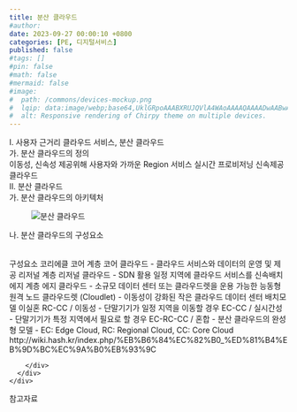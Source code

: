 ```yaml
---
title: 분산 클라우드
#author: 
date: 2023-09-27 00:00:10 +0800
categories: [PE, 디지털서비스]
published: false
#tags: []
#pin: false
#math: false
#mermaid: false
#image:
#  path: /commons/devices-mockup.png
#  lqip: data:image/webp;base64,UklGRpoAAABXRUJQVlA4WAoAAAAQAAAADwAABwAAQUxQSDIAAAARL0AmbZurmr57yyIiqE8oiG0bejIYEQTgqiDA9vqnsUSI6H+oAERp2HZ65qP/VIAWAFZQOCBCAAAA8AEAnQEqEAAIAAVAfCWkAALp8sF8rgRgAP7o9FDvMCkMde9PK7euH5M1m6VWoDXf2FkP3BqV0ZYbO6NA/VFIAAAA
#  alt: Responsive rendering of Chirpy theme on multiple devices.
---
```


<div class="post-wrap">
  <div class="para">
    <div class="para-title">
      I. 사용자 근거리 클라우드 서비스, 분산 클라우드
    </div>
    <div class="para-cntnt">
      <div class="para">
        <div class="para-title">
          가. 분산 클라우드의 정의
        </div>
        <div class="para-cntnt">
            이동성, 신속성 제공위해 사용자와 가까운 Region 서비스 실시간 프로비저닝 신속제공 클라우드
        </div>
      </div>
    </div>
  </div>
  
  <div class="para">
    <div class="para-title">
      II. 분산 클라우드
    </div>
    <div class="para-cntnt">
      <div class="para">
        <div class="para-title">
          가. 분산 클라우드의 아키텍처
        </div>
        <div class="para-cntnt">
          <figure class="post-figure">
            <img src="/assets/img/posts/분산-클라우드.png" alt="분산 클라우드">
<!--            <figcaption>Source: Unveiling the Metaverse: Exploring Emerging Trends, Multifaceted Perspectives, and Future Challenges</figcaption>-->
          </figure>
        </div>
      </div>
      <div class="para">
        <div class="para-title">
          나. 분산 클라우드의 구성요소
        </div>
        <div class="para-cntnt">
          <table class="post-table">
          </table>
          구성요소 코리에클
  코어 계층
    코어 클라우드 - 클라우드 서비스와 데이터의 운영 및 제공
  리저널 계층
    리저널 클라우드 - SDN 활용 일정 지역에 클라우드 서비스를 신속배치
  에지 계층
    에지 클라우드 - 소규모 데이터 센터 또는 클라우드렛을 운용 가능한 능동형 원격 노드 
    클라우드렛 (Cloudlet) - 이동성이 강화된 작은 클라우드 데이터 센터
배치모델 이실혼 
  RC-CC / 이동성 - 단말기기가 일정 지역을 이동할 경우
  EC-CC / 실시간성 - 단말기기가 특정 지역에서 필요로 할 경우
  EC-RC-CC / 혼합 - 분산 클라우드의 완성형 모델
- EC: Edge Cloud, RC: Regional Cloud, CC: Core Cloud
http://wiki.hash.kr/index.php/%EB%B6%84%EC%82%B0_%ED%81%B4%EB%9D%BC%EC%9A%B0%EB%93%9C

        </div>
      </div>
    </div>
  </div>

  <div class="refr-wrap">
    <div class="refr-title">
        참고자료
    </div>
    <ol class="refr-list">
    <!--    <li>(나현식, 최대선) <a target="_blank" href="https://scienceon.kisti.re.kr/commons/util/originalView.do?cn=JAKO202225948430499&oCn=JAKO202225948430499&dbt=JAKO&journal=NJOU00291864">메타버스 보안 위협 요소 및 대응 방안 검토</a></li>-->
    <!--    <li>(M. Uddin, S. Manickam, H. Ullah, M. Obaidat and A. Dandoush) <a target="_blank" href="https://ieeexplore.ieee.org/abstract/document/10138386">Unveiling the Metaverse: Exploring Emerging Trends, Multifaceted Perspectives, and Future Challenges</a></li>-->
    </ol>
  </div>
</div>
